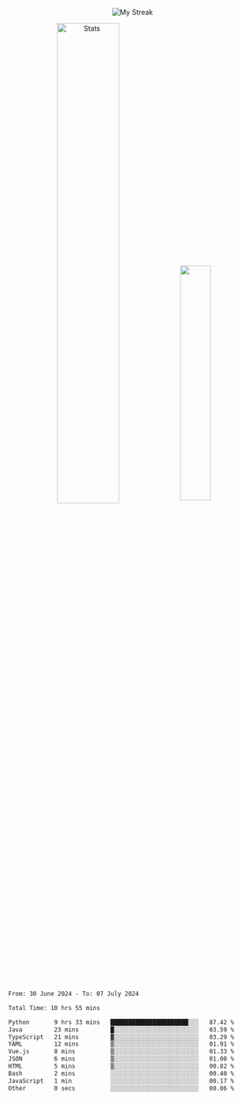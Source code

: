 <p align="center">
<picture>
  <source media="(prefers-color-scheme: dark)" srcset="http://github-readme-streak-stats.herokuapp.com?user=semolik&theme=dark&hide_border=true&background=DD272700">
  <img alt="My Streak" src="http://github-readme-streak-stats.herokuapp.com?user=semolik&hide_border=true">
</picture>
</p>
<div align="center">
  <picture>
    <source media="(prefers-color-scheme: dark)" srcset="https://github-readme-stats.vercel.app/api?username=semolik&show_icons=true&bg_color=DD272700&hide_border=true&theme=dark">
        <img alt="Stats" src="https://github-readme-stats.vercel.app/api?username=semolik&show_icons=true&bg_color=DD272700&hide_border=true" width="50%" >
  </picture>
  <sup>
  <picture>
  <source media="(prefers-color-scheme: dark)" srcset="https://github-readme-stats.vercel.app/api/top-langs/?username=semolik&layout=compact&hide_border=true&bg_color=DD272700&theme=dark">
  <img src="https://github-readme-stats.vercel.app/api/top-langs/?username=semolik&layout=compact&hide_border=true" width="35%" />
  </picture>
  </sup>
</div>
<!--START_SECTION:waka-->

```txt
From: 30 June 2024 - To: 07 July 2024

Total Time: 10 hrs 55 mins

Python       9 hrs 33 mins   ██████████████████████░░░   87.42 %
Java         23 mins         █░░░░░░░░░░░░░░░░░░░░░░░░   03.59 %
TypeScript   21 mins         ▓░░░░░░░░░░░░░░░░░░░░░░░░   03.29 %
YAML         12 mins         ▒░░░░░░░░░░░░░░░░░░░░░░░░   01.91 %
Vue.js       8 mins          ▒░░░░░░░░░░░░░░░░░░░░░░░░   01.33 %
JSON         6 mins          ▒░░░░░░░░░░░░░░░░░░░░░░░░   01.00 %
HTML         5 mins          ▒░░░░░░░░░░░░░░░░░░░░░░░░   00.82 %
Bash         2 mins          ░░░░░░░░░░░░░░░░░░░░░░░░░   00.40 %
JavaScript   1 min           ░░░░░░░░░░░░░░░░░░░░░░░░░   00.17 %
Other        0 secs          ░░░░░░░░░░░░░░░░░░░░░░░░░   00.06 %
```

<!--END_SECTION:waka-->

